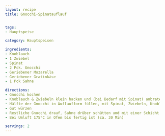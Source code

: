 ```yaml
---
layout: recipe
title: Gnocchi-Spinatauflauf


tags:
- Hauptspeise

category: Hauptspeisen

ingredients:
- Knoblauch
- 1 Zwiebel
- Spinat
- 2 Pck. Gnocchi
- Geriebener Mozarella
- Geriebener Gratinkäse
- 1 Pck Sahne

directions:
- Gnocchi kochen
- Knoblauch & Zwiebeln klein hacken und (bei Bedarf mit Spinat) anbraten
- Hälfte der Gnocchi in Auflaufform füllen, mit Spinat, Zwiebeln, Knoblauch und Mozarella bedecken.
- Gut würzen
- Restliche Gnocchi drauf, Sahne drüber schütten und mit einer Schicht Gratinkäse bedecken
- Bei Umluft 175°C in Ofen bis fertig ist (ca. 30 Min)

servings: 2
---
```

